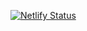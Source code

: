 [![Netlify Status](https://api.netlify.com/api/v1/badges/630909d7-a78f-4dda-8c99-a8cee1fcf24a/deploy-status)](https://app.netlify.com/projects/sa-next-blog/deploys)
